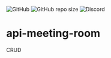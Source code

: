 <img alt="GitHub" src="https://img.shields.io/github/license/neeleshio/api-meeting-room"> <img alt="GitHub repo size" src="https://img.shields.io/github/repo-size/neeleshio/api-meeting-room"> <img alt="Discord" src="https://img.shields.io/discord/697820993862762588">

# api-meeting-room
CRUD
